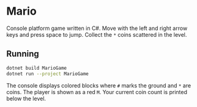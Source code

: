 # Mario

Console platform game written in C#. Move with the left and right arrow keys and press space to jump. Collect the `*` coins scattered in the level.

## Running

```bash
dotnet build MarioGame
dotnet run --project MarioGame
```

The console displays colored blocks where `#` marks the ground and `*` are coins. The player is shown as a red `M`. Your current coin count is printed below the level.
